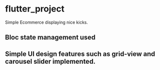 # flutter_project

Simple Ecommerce displaying nice kicks.

## Bloc state management used

## Simple UI design features such as grid-view and carousel slider implemented.

 
